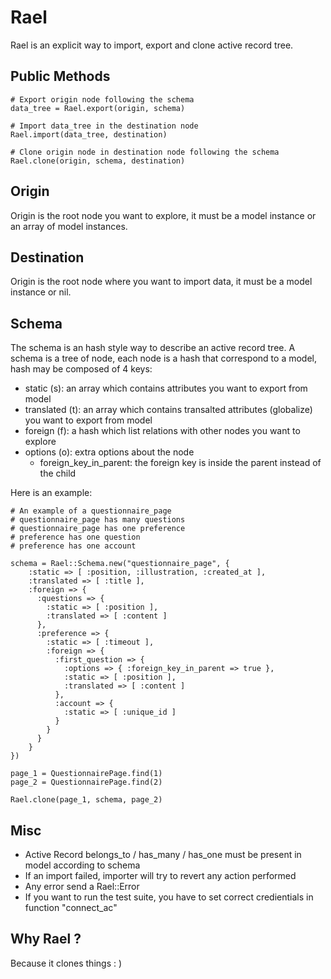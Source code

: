# Rael

Rael is an explicit way to import, export and clone active record tree.

## Public Methods

```
# Export origin node following the schema
data_tree = Rael.export(origin, schema)

# Import data_tree in the destination node
Rael.import(data_tree, destination)

# Clone origin node in destination node following the schema
Rael.clone(origin, schema, destination)
```

## Origin

Origin is the root node you want to explore, it must be a model instance or an array of model instances.

## Destination

Origin is the root node where you want to import data, it must be a model instance or nil.

## Schema

The schema is an hash style way to describe an active record tree. A schema is a tree of node, each node is a hash that correspond to a model, hash may be composed of 4 keys:

* static (s): an array which contains attributes you want to export from model
* translated (t): an array which contains transalted attributes (globalize) you want to export from model
* foreign (f): a hash which list relations with other nodes you want to explore
* options (o): extra options about the node
	- foreign_key_in_parent: the foreign key is inside the parent instead of the child

Here is an example:

```
# An example of a questionnaire_page
# questionnaire_page has many questions
# questionnaire_page has one preference
# preference has one question
# preference has one account

schema = Rael::Schema.new("questionnaire_page", {
	:static => [ :position, :illustration, :created_at ],
	:translated => [ :title ],
	:foreign => {
	  :questions => {
	    :static => [ :position ],
	    :translated => [ :content ]
	  },
	  :preference => {
	    :static => [ :timeout ],
	    :foreign => {
	      :first_question => {
	        :options => { :foreign_key_in_parent => true },
	        :static => [ :position ],
	        :translated => [ :content ]
	      },
	      :account => {
	        :static => [ :unique_id ]
	      }
	    }
	  }
	}
})

page_1 = QuestionnairePage.find(1)
page_2 = QuestionnairePage.find(2)

Rael.clone(page_1, schema, page_2)
```

## Misc

* Active Record belongs_to / has_many / has_one must be present in model according to schema
* If an import failed, importer will try to revert any action performed
* Any error send a Rael::Error
* If you want to run the test suite, you have to set correct credientials in function "connect_ac"

## Why Rael ?

Because it clones things : )
